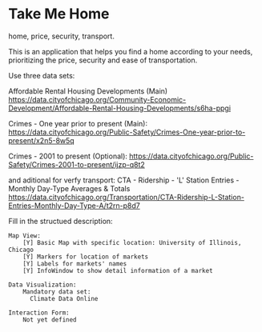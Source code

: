 
# Take Me Home

home, price, security, transport.

This is an application that helps you find a home according to your needs,
prioritizing the price, security and ease of transportation.


Use three data sets:

  Affordable Rental Housing Developments (Main)
  https://data.cityofchicago.org/Community-Economic-Development/Affordable-Rental-Housing-Developments/s6ha-ppgi

  Crimes - One year prior to present (Main):
  https://data.cityofchicago.org/Public-Safety/Crimes-One-year-prior-to-present/x2n5-8w5q

  Crimes - 2001 to present (Optional):
  https://data.cityofchicago.org/Public-Safety/Crimes-2001-to-present/ijzp-q8t2

and aditional for verfy transport:
  CTA - Ridership - 'L' Station Entries - Monthly Day-Type Averages & Totals
  https://data.cityofchicago.org/Transportation/CTA-Ridership-L-Station-Entries-Monthly-Day-Type-A/t2rn-p8d7

Fill in the structued description:

    Map View:
        [Y] Basic Map with specific location: University of Illinois, Chicago
        [Y] Markers for location of markets
        [Y] Labels for markets' names
        [Y] InfoWindow to show detail information of a market

    Data Visualization:
        Mandatory data set:
          Climate Data Online

    Interaction Form:
        Not yet defined
